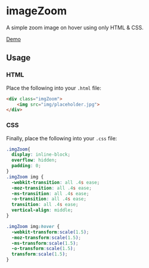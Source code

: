 # imageZoom

A simple zoom image on hover using only HTML & CSS.

[Demo](http://jsfiddle.net/jamiemaison/dsars0un/)

## Usage
### HTML

Place the following into your `.html` file:
```html
<div class="imgZoom">
    <img src="img/placeholder.jpg">
</div>
```

### CSS

Finally, place the following into your `.css` file:

```css
.imgZoom{
  display: inline-block;
  overflow: hidden;
  padding: 0;
}
.imgZoom img {
  -webkit-transition: all .4s ease;
  -moz-transition: all .4s ease;
  -ms-transition: all .4s ease;
  -o-transition: all .4s ease;
  transition: all .4s ease;
  vertical-align: middle;
}

.imgZoom img:hover {
  -webkit-transform:scale(1.5);
  -moz-transform:scale(1.5);
  -ms-transform:scale(1.5);
  -o-transform:scale(1.5);
  transform:scale(1.5);
}
```
